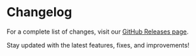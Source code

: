 # Changelog

For a complete list of changes, visit our [GitHub Releases page](https://github.com/unnoq/orpc/releases).

Stay updated with the latest features, fixes, and improvements!